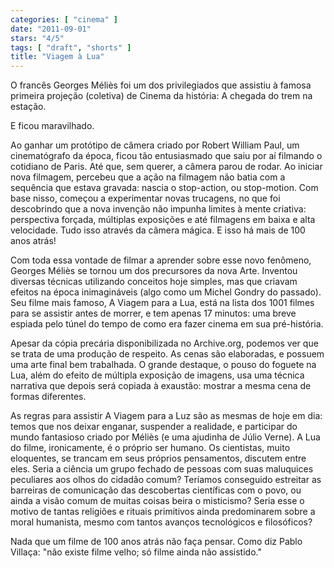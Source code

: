 ```yaml
---
categories: [ "cinema" ]
date: "2011-09-01"
stars: "4/5"
tags: [ "draft", "shorts" ]
title: "Viagem à Lua"
---
```

O francês Georges Méliès foi um dos privilegiados que assistiu à
famosa primeira projeção (coletiva) de Cinema da história: A chegada
do trem na estação.

E ficou maravilhado.

Ao ganhar um protótipo de câmera criado por Robert William Paul,
um cinematógrafo da época, ficou tão entusiasmado que saiu por aí
filmando o cotidiano de Paris. Até que, sem querer, a câmera parou
de rodar. Ao iniciar nova filmagem, percebeu que a ação na filmagem
não batia com a sequência que estava gravada: nascia o stop-action,
ou stop-motion. Com base nisso, começou a experimentar novas trucagens,
no que foi descobrindo que a nova invenção não impunha limites à
mente criativa: perspectiva forçada, múltiplas exposições e até
filmagens em baixa e alta velocidade. Tudo isso através da câmera
mágica. E isso há mais de 100 anos atrás!

Com toda essa vontade de filmar a aprender sobre esse novo fenômeno,
Georges Méliès se tornou um dos precursores da nova Arte. Inventou
diversas técnicas utilizando conceitos hoje simples, mas que criavam
efeitos na época inimagináveis (algo como um Michel Gondry do
passado). Seu filme mais famoso, A Viagem para a Lua, está na lista dos
1001 filmes para se assistir antes de morrer, e tem apenas 17 minutos:
uma breve espiada pelo túnel do tempo de como era fazer cinema em sua
pré-história.

Apesar da cópia precária disponibilizada no Archive.org, podemos ver
que se trata de uma produção de respeito. As cenas são elaboradas,
e possuem uma arte final bem trabalhada. O grande destaque, o pouso do
foguete na Lua, além do efeito de múltipla exposição de imagens,
usa uma técnica narrativa que depois será copiada à exaustão:
mostrar a mesma cena de formas diferentes.

As regras para assistir A Viagem para a Luz são as mesmas de hoje em dia:
temos que nos deixar enganar, suspender a realidade, e participar do mundo
fantasioso criado por Méliès (e uma ajudinha de Júlio Verne). A Lua
do filme, ironicamente, é o próprio ser humano. Os cientistas, muito
eloquentes, se trancam em seus próprios pensamentos, discutem entre
eles. Seria a ciência um grupo fechado de pessoas com suas maluquices
peculiares aos olhos do cidadão comum? Teríamos conseguido estreitar
as barreiras de comunicação das descobertas científicas com o povo,
ou ainda a visão comum de muitas coisas beira o misticismo? Seria esse
o motivo de tantas religiões e rituais primitivos ainda predominarem
sobre a moral humanista, mesmo com tantos avanços tecnológicos e
filosóficos?

Nada que um filme de 100 anos atrás não faça pensar. Como diz Pablo
Villaça: "não existe filme velho; só filme ainda não assistido."
